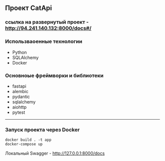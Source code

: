 ## Проект CatApi

### ссылка на развернутый проект - http://94.241.140.132:8000/docs#/

### Использваоенные технологии

+ Python
+ SQLAlchemy
+ Docker

### Основноые фреймворки и библиотеки

+ fastapi
+ alembic
+ pydantic
+ sqlalchemy
+ aiohttp
+ pytest

***

### Запуск проекта через Docker

````
docker build . -t app
docker-compose up
````

Локальный Swagger - http://127.0.0.1:8000/docs
